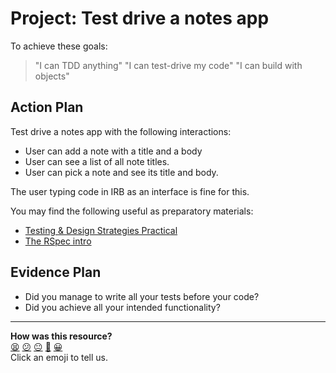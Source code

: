 # Project: Test drive a notes app

To achieve these goals:
  >"I can TDD anything"
  >"I can test-drive my code"
  >"I can build with objects"

## Action Plan
Test drive a notes app with the following interactions:
  - User can add a note with a title and a body
  - User can see a list of all note titles.
  - User can pick a note and see its title and body.

The user typing code in IRB as an interface is fine for this.

You may find the following useful as preparatory materials:
  - [Testing & Design Strategies Practical](https://hackmd.io/I2kfmQYfQ_W-eTv0V0AL8Q)
  - [The RSpec intro](http://rspec.info/)

## Evidence Plan
  - Did you manage to write all your tests before your code?
  - Did you achieve all your intended functionality?

<!-- BEGIN GENERATED SECTION DO NOT EDIT -->

---

**How was this resource?**  
[😫](https://airtable.com/shrUJ3t7KLMqVRFKR?prefill_Repository=course&prefill_File=goals/self_directed_learning/inquiry_projects/notes_app.md&prefill_Sentiment=😫) [😕](https://airtable.com/shrUJ3t7KLMqVRFKR?prefill_Repository=course&prefill_File=goals/self_directed_learning/inquiry_projects/notes_app.md&prefill_Sentiment=😕) [😐](https://airtable.com/shrUJ3t7KLMqVRFKR?prefill_Repository=course&prefill_File=goals/self_directed_learning/inquiry_projects/notes_app.md&prefill_Sentiment=😐) [🙂](https://airtable.com/shrUJ3t7KLMqVRFKR?prefill_Repository=course&prefill_File=goals/self_directed_learning/inquiry_projects/notes_app.md&prefill_Sentiment=🙂) [😀](https://airtable.com/shrUJ3t7KLMqVRFKR?prefill_Repository=course&prefill_File=goals/self_directed_learning/inquiry_projects/notes_app.md&prefill_Sentiment=😀)  
Click an emoji to tell us.

<!-- END GENERATED SECTION DO NOT EDIT -->
